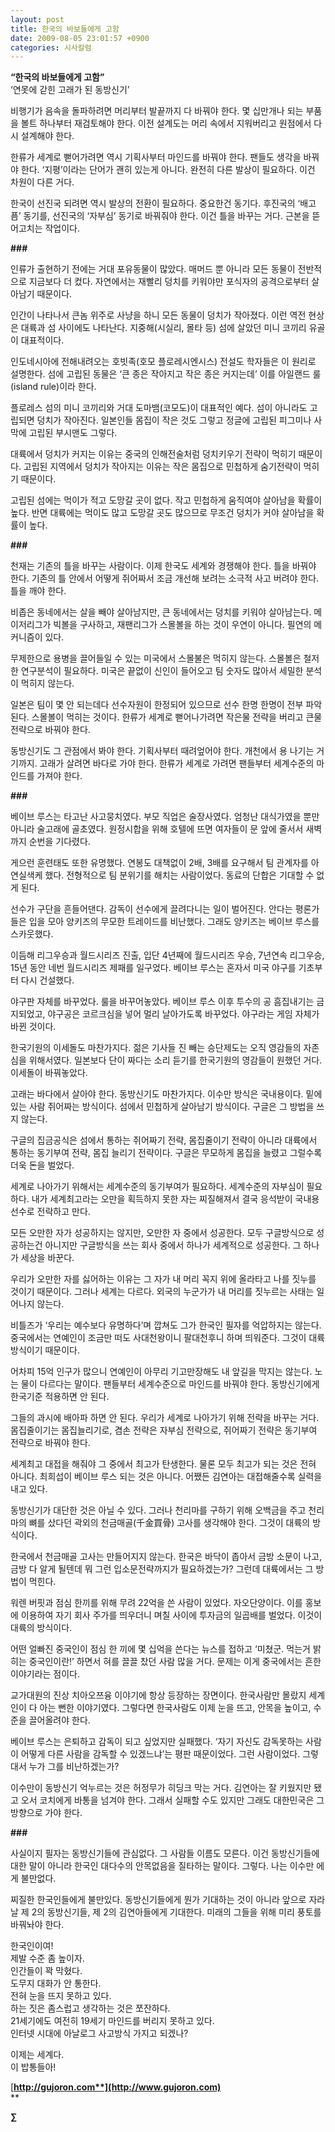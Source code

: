 ```yaml
---
layout: post
title: 한국의 바보들에게 고함
date: 2009-08-05 23:01:57 +0900
categories: 시사칼럼
---
```

**“한국의 바보들에게 고함”**  
‘연못에 갇힌 고래가 된 동방신기’

비행기가 음속을 돌파하려면 머리부터 발끝까지 다 바꿔야 한다. 몇 십만개나 되는 부품을 볼트 하나부터 재검토해야 한다. 이전 설계도는 머리 속에서 지워버리고 원점에서 다시 설계해야 한다.

한류가 세계로 뻗어가려면 역시 기획사부터 마인드를 바꿔야 한다. 팬들도 생각을 바꿔야 한다. ‘지평’이라는 단어가 괜히 있는게 아니다. 완전히 다른 발상이 필요하다. 이건 차원이 다른 거다.

한국이 선진국 되려면 역시 발상의 전환이 필요하다. 중요한건 동기다. 후진국의 ‘배고픔’ 동기를, 선진국의 ‘자부심’ 동기로 바꿔줘야 한다. 이건 틀을 바꾸는 거다. 근본을 뜯어고치는 작업이다.

**###**

인류가 출현하기 전에는 거대 포유동물이 많았다. 매머드 뿐 아니라 모든 동물이 전반적으로 지금보다 더 컸다. 자연에서는 재빨리 덩치를 키워야만 포식자의 공격으로부터 살아남기 때문이다.

인간이 나타나서 큰놈 위주로 사냥을 하니 모든 동물이 덩치가 작아졌다. 이런 역전 현상은 대륙과 섬 사이에도 나타난다. 지중해(시실리, 몰타 등) 섬에 살았던 미니 코끼리 유골이 대표적이다.

인도네시아에 전해내려오는 호빗족(호모 플로레시엔시스) 전설도 학자들은 이 원리로 설명한다. 섬에 고립된 동물은 ‘큰 종은 작아지고 작은 종은 커지는데’ 이를 아일랜드 룰(island rule)이라 한다. 

플로레스 섬의 미니 코끼리와 거대 도마뱀(코모도)이 대표적인 예다. 섬이 아니라도 고립되면 덩치가 작아진다. 일본인들 몸집이 작은 것도 그렇고 정글에 고립된 피그미나 사막에 고립된 부시맨도 그렇다.

대륙에서 덩치가 커지는 이유는 중국의 인해전술처럼 덩치키우기 전략이 먹히기 때문이다. 고립된 지역에서 덩치가 작아지는 이유는 작은 몸집으로 민첩하게 숨기전략이 먹히기 때문이다.

고립된 섬에는 먹이가 적고 도망갈 곳이 없다. 작고 민첩하게 움직여야 살아남을 확률이 높다. 반면 대륙에는 먹이도 많고 도망갈 곳도 많으므로 무조건 덩치가 커야 살아남을 확률이 높다.

**###**

천재는 기존의 틀을 바꾸는 사람이다. 이제 한국도 세계와 경쟁해야 한다. 틀을 바꿔야 한다. 기존의 틀 안에서 어떻게 쥐어짜서 조금 개선해 보려는 소극적 사고 버려야 한다. 틀을 깨야 한다. 

비좁은 동네에서는 살을 빼야 살아남지만, 큰 동네에서는 덩치를 키워야 살아남는다. 메이저리그가 빅볼을 구사하고, 재팬리그가 스몰볼을 하는 것이 우연이 아니다. 필연의 메커니즘이 있다.

무제한으로 용병을 끌어들일 수 있는 미국에서 스몰불은 먹히지 않는다. 스몰볼은 철저한 연구분석이 필요하다. 미국은 끝없이 신인이 들어오고 팀 숫자도 많아서 세밀한 분석이 먹히지 않는다. 

일본은 팀이 몇 안 되는데다 선수자원이 한정되어 있으므로 선수 한명 한명이 전부 파악된다. 스몰볼이 먹히는 것이다. 한류가 세계로 뻗어나가려면 작은물 전략을 버리고 큰물 전략으로 바꿔야 한다. 

동방신기도 그 관점에서 봐야 한다. 기획사부터 때려엎어야 한다. 개천에서 용 나기는 거기까지. 고래가 살려면 바다로 가야 한다. 한류가 세계로 가려면 팬들부터 세계수준의 마인드를 가져야 한다.

**###** 

베이브 루스는 타고난 사고뭉치였다. 부모 직업은 술장사였다. 엄청난 대식가였을 뿐만 아니라 술고래에 골초였다. 원정시합을 위해 호텔에 뜨면 여자들이 문 앞에 줄서서 새벽까지 순번을 기다렸다. 

게으런 훈련태도 또한 유명했다. 연봉도 대책없이 2배, 3배를 요구해서 팀 관계자를 아연실색케 했다. 전형적으로 팀 분위기를 해치는 사람이었다. 동료의 단합은 기대할 수 없게 된다. 

선수가 구단을 흔들어댄다. 감독이 선수에게 끌려다니는 일이 벌어진다. 안다는 평론가들은 입을 모아 양키즈의 무모한 트레이드를 비난했다. 그래도 양키즈는 베이브 루스를 스카웃했다.

이듬해 리그우승과 월드시리즈 진출, 입단 4년째에 월드시리즈 우승, 7년연속 리그우승, 15년 동안 네번 월드시리즈 제패를 일구었다. 베이브 루스는 혼자서 미국 야구를 기초부터 다시 건설했다. 

야구판 자체를 바꾸었다. 룰을 바꾸어놓았다. 베이브 루스 이후 투수의 공 흠집내기는 금지되었고, 야구공은 코르크심을 넣어 멀리 날아가도록 바꾸었다. 야구라는 게임 자체가 바뀐 것이다.

한국기원의 이세돌도 마찬가지다. 젊은 기사들 진 빼는 승단제도는 오직 영감들의 자존심을 위해서였다. 일본보다 단이 짜다는 소리 듣기를 한국기원의 영감들이 원했던 거다. 이세돌이 바꿔놓았다. 

고래는 바다에서 살아야 한다. 동방신기도 마찬가지다. 이수만 방식은 국내용이다. 밑에 있는 사람 쥐어짜는 방식이다. 섬에서 민첩하게 살아남기 방식이다. 구글은 그 방법을 쓰지 않는다.

구글의 집금공식은 섬에서 통하는 쥐어짜기 전략, 몸집줄이기 전략이 아니라 대륙에서 통하는 동기부여 전략, 몸집 늘리기 전략이다. 구글은 무모하게 몸집을 늘렸고 그럴수록 더욱 돈을 벌었다. 

세계로 나아가기 위해서는 세계수준의 동기부여가 필요하다. 세계수준의 자부심이 필요하다. 내가 세계최고라는 오만을 획득하지 못한 자는 찌질해져서 결국 응석받이 국내용 선수로 전락하고 만다.

모든 오만한 자가 성공하지는 않지만, 오만한 자 중에서 성공한다. 모두 구글방식으로 성공하는건 아니지만 구글방식을 쓰는 회사 중에서 하나가 세계적으로 성공한다. 그 하나가 세상을 바꾼다. 

우리가 오만한 자를 싫어하는 이유는 그 자가 내 머리 꼭지 위에 올라타고 나를 짓누를 것이기 때문이다. 그러나 세계는 다르다. 외국의 누군가가 내 머리를 짓누르는 사태는 일어나지 않는다.

비틀즈가 ‘우리는 예수보다 유명하다’며 깝쳐도 그가 한국인 필자를 억압하지는 않는다. 중국에서는 연예인이 조금만 떠도 사대천왕이니 팔대천후니 하며 띄워준다. 그것이 대륙방식이기 때문이다.

어차피 15억 인구가 많으니 연예인이 아무리 기고만장해도 내 앞길을 막지는 않는다. 노는 물이 다르다는 말이다. 팬들부터 세계수준으로 마인드를 바꿔야 한다. 동방신기에게 한국기준 적용하면 안 된다. 

그들의 과시에 배아파 하면 안 된다. 우리가 세계로 나아가기 위해 전략을 바꾸는 거다. 몸집줄이기는 몸집늘리기로, 겸손 전략은 자부심 전략으로, 쥐어짜기 전략은 동기부여 전략으로 바꿔야 한다. 

세계최고 대접을 해줘야 그 중에서 최고가 탄생한다. 물론 모두 최고가 되는 것은 전혀 아니다. 최희섭이 베이브 루스 되는 것은 아니다. 어쨌든 김연아는 대접해줄수록 실력을 내고 있다. 

동방신기가 대단한 것은 아닐 수 있다. 그러나 천리마를 구하기 위해 오백금을 주고 천리마의 뼈를 샀다던 곽외의 천금매골(千金買骨) 고사를 생각해야 한다. 그것이 대륙의 방식이다. 

한국에서 천금매골 고사는 만들어지지 않는다. 한국은 바닥이 좁아서 금방 소문이 나고, 금방 다 알게 될텐데 뭐 그런 입소문전략까지가 필요하겠는가? 그런데 대륙에서는 그 방법이 먹힌다.

워렌 버핏과 점심 한끼를 위해 무려 22억을 쓴 사람이 있었다. 자오단양이다. 이를 홍보에 이용하여 자기 회사 주가를 띄우더니 며칠 사이에 투자금의 일곱배를 벌었다. 이것이 대륙의 방식이다. 

어떤 얼빠진 중국인이 점심 한 끼에 몇 십억을 쓴다는 뉴스를 접하고 ‘미쳤군. 먹는거 밝히는 중국인이란!’ 하면서 혀를 끌끌 찼던 사람 많을 거다. 문제는 이게 중국에서는 흔한 이야기라는 점이다.

교가대원의 진상 치아오쯔융 이야기에 항상 등장하는 장면이다. 한국사람만 몰랐지 세계인이 다 아는 뻔한 이야기였다. 그렇다면 한국사람도 이제 눈을 뜨고, 안목을 높이고, 수준을 끌어올려야 한다. 

베이브 루스는 은퇴하고 감독이 되고 싶었지만 실패했다. ‘자기 자신도 감독못하는 사람이 어떻게 다른 사람을 감독할 수 있겠느냐’는 평판 때문이었다. 그런 사람이었다. 그렇대서 누가 그를 비난하겠는가?

이수만이 동방신기 억누르는 것은 허정무가 히딩크 막는 거다. 김연아는 잘 키웠지만 됐고 오서 코치에게 바통을 넘겨야 한다. 그래서 실패할 수도 있지만 그래도 대한민국은 그 방향으로 가야 한다.

**###**

사실이지 필자는 동방신기들에 관심없다. 그 사람들 이름도 모른다. 이건 동방신기들에 대한 말이 아니라 한국인 대다수의 안목없음을 질타하는 말이다. 그렇다. 나는 이수만 에게 불만없다. 

찌질한 한국인들에게 불만있다. 동방신기들에게 뭔가 기대하는 것이 아니라 앞으로 자라날 제 2의 동방신기들, 제 2의 김연아들에게 기대한다. 미래의 그들을 위해 미리 풍토를 바꿔놔야 한다.   


한국인이여!  
제발 수준 좀 높이자.   
인간들이 꽉 막혔다.   
도무지 대화가 안 통한다.   
전혀 눈을 뜨지 못하고 있다.  
하는 짓은 좀스럽고 생각하는 것은 쪼잔하다.  
21세기에도 여전히 19세기 마인드를 버리지 못하고 있다.  
인터넷 시대에 아날로그 사고방식 가지고 되겠나?  
  
이제는 세계다.   
이 밥통들아!

<P style="TEXT-ALIGN: justify; LINE-HEIGHT: 160%; TEXT-INDENT: 0px; MARGIN: 0px; FONT-FAMILY: '바탕'; FONT-SIZE: 10pt">
</P>

[**http://gujoron.com**](http://www.gujoron.com)**  
** 

**∑**
